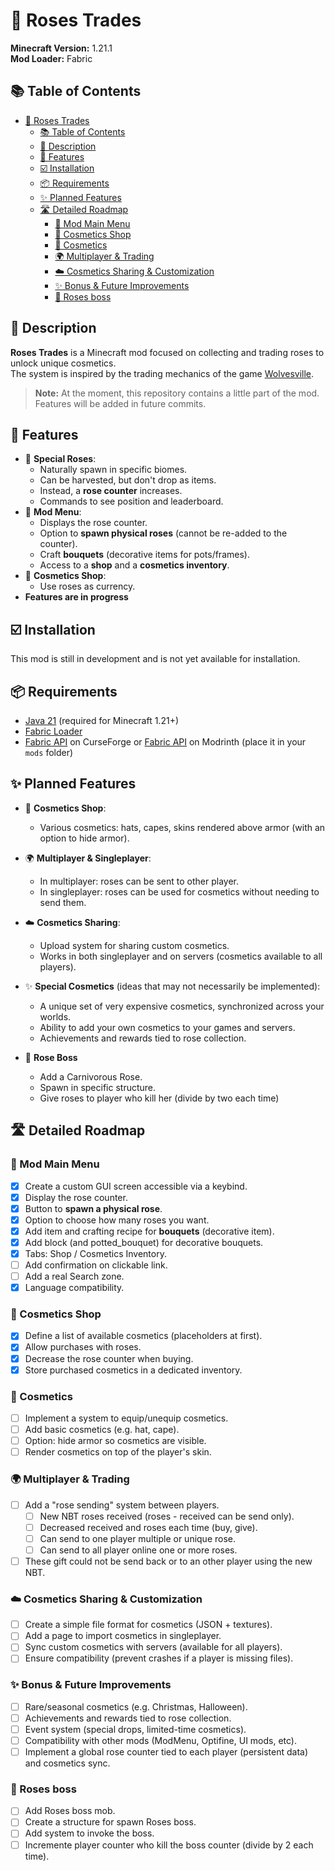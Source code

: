 # 🌹 Roses Trades

**Minecraft Version:** 1.21.1  
**Mod Loader:** Fabric  

## 📚 Table of Contents

- [🌹 Roses Trades](#-roses-trades)
  - [📚 Table of Contents](#-table-of-contents)
  - [📖 Description](#-description)
  - [🚀 Features](#-features)
  - [☑️ Installation](#️-installation)
  - [📦 Requirements](#-requirements)
  - [✨ Planned Features](#-planned-features)
  - [🛣️ Detailed Roadmap](#️-detailed-roadmap)
    - [🎁 Mod Main Menu](#-mod-main-menu)
    - [🛒 Cosmetics Shop](#-cosmetics-shop)
    - [👕 Cosmetics](#-cosmetics)
    - [🌍 Multiplayer \& Trading](#-multiplayer--trading)
    - [☁️ Cosmetics Sharing \& Customization](#️-cosmetics-sharing--customization)
    - [✨ Bonus \& Future Improvements](#-bonus--future-improvements)
    - [🌹 Roses boss](#-roses-boss)

## 📖 Description

**Roses Trades** is a Minecraft mod focused on collecting and trading roses to unlock unique cosmetics.  
The system is inspired by the trading mechanics of the game [Wolvesville](https://www.wolvesville.com/).

> **Note:** At the moment, this repository contains a little part of the mod.  
> Features will be added in future commits.

## 🚀 Features

- 🌱 **Special Roses**:  
  - Naturally spawn in specific biomes.  
  - Can be harvested, but don't drop as items.  
  - Instead, a **rose counter** increases.  
  - Commands to see position and leaderboard.
- 🎁 **Mod Menu**:  
  - Displays the rose counter.  
  - Option to **spawn physical roses** (cannot be re-added to the counter).  
  - Craft **bouquets** (decorative items for pots/frames).
  - Access to a **shop** and a **cosmetics inventory**.  
- 🛒 **Cosmetics Shop**:  
  - Use roses as currency.
- **Features are in progress**

## ☑️ Installation

This mod is still in development and is not yet available for installation.  

## 📦 Requirements

- [Java 21](https://adoptium.net/) (required for Minecraft 1.21+)  
- [Fabric Loader](https://fabricmc.net/use/)  
- [Fabric API](https://www.curseforge.com/minecraft/mc-mods/fabric-api) on CurseForge or [Fabric API](https://modrinth.com/mod/fabric-api) on Modrinth (place it in your `mods` folder)  

## ✨ Planned Features

- 🛒 **Cosmetics Shop**:  
  - Various cosmetics: hats, capes, skins rendered above armor (with an option to hide armor).  

- 🌍 **Multiplayer & Singleplayer**:  
  - In multiplayer: roses can be sent to other player.  
  - In singleplayer: roses can be used for cosmetics without needing to send them.  

- ☁️ **Cosmetics Sharing**:  
  - Upload system for sharing custom cosmetics.  
  - Works in both singleplayer and on servers (cosmetics available to all players).  

- ✨ **Special Cosmetics** (ideas that may not necessarily be implemented):  
  - A unique set of very expensive cosmetics, synchronized across your worlds.  
  - Ability to add your own cosmetics to your games and servers.  
  - Achievements and rewards tied to rose collection.  

- 🌹 **Rose Boss**
  - Add a Carnivorous Rose.
  - Spawn in specific structure.
  - Give roses to player who kill her (divide by two each time)

## 🛣️ Detailed Roadmap

### 🎁 Mod Main Menu

- [X] Create a custom GUI screen accessible via a keybind.  
- [x] Display the rose counter.  
- [x] Button to **spawn a physical rose**.
- [x] Option to choose how many roses you want.  
- [x] Add item and crafting recipe for **bouquets** (decorative item).
- [x] Add block (and potted_bouquet) for decorative bouquets.
- [x] Tabs: Shop / Cosmetics Inventory.
- [ ] Add confirmation on clickable link.
- [ ] Add a real Search zone.
- [x] Language compatibility.

### 🛒 Cosmetics Shop

- [x] Define a list of available cosmetics (placeholders at first).  
- [x] Allow purchases with roses.  
- [x] Decrease the rose counter when buying.  
- [x] Store purchased cosmetics in a dedicated inventory.  

### 👕 Cosmetics

- [ ] Implement a system to equip/unequip cosmetics.  
- [ ] Add basic cosmetics (e.g. hat, cape).  
- [ ] Option: hide armor so cosmetics are visible.  
- [ ] Render cosmetics on top of the player's skin.  

### 🌍 Multiplayer & Trading

- [ ] Add a "rose sending" system between players.
  - [ ] New NBT roses received (roses - received can be send only).
  - [ ] Decreased received and roses each time (buy, give).
  - [ ] Can send to one player multiple or unique rose.
  - [ ] Can send to all player online one or more roses.
- [ ] These gift could not be send back or to an other player using the new NBT.

### ☁️ Cosmetics Sharing & Customization

- [ ] Create a simple file format for cosmetics (JSON + textures).  
- [ ] Add a page to import cosmetics in singleplayer.  
- [ ] Sync custom cosmetics with servers (available for all players).  
- [ ] Ensure compatibility (prevent crashes if a player is missing files).  

### ✨ Bonus & Future Improvements

- [ ] Rare/seasonal cosmetics (e.g. Christmas, Halloween).  
- [ ] Achievements and rewards tied to rose collection.  
- [ ] Event system (special drops, limited-time cosmetics).  
- [ ] Compatibility with other mods (ModMenu, Optifine, UI mods, etc).  
- [ ] Implement a global rose counter tied to each player (persistent data) and cosmetics sync.  

### 🌹 Roses boss

- [ ] Add Roses boss mob.
- [ ] Create a structure for spawn Roses boss.
- [ ] Add system to invoke the boss.
- [ ] Incremente player counter who kill the boss counter (divide by 2 each time).
